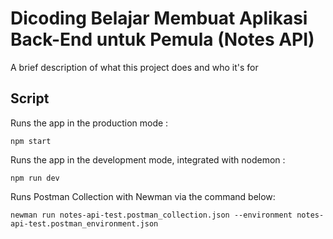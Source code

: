 # Dicoding Belajar Membuat Aplikasi Back-End untuk Pemula (Notes API)

A brief description of what this project does and who it's for

## Script

Runs the app in the production mode :

```npm start
npm start
```

Runs the app in the development mode, integrated with nodemon :

```
npm run dev
```

Runs Postman Collection with Newman via the command below:

```
newman run notes-api-test.postman_collection.json --environment notes-api-test.postman_environment.json
```
